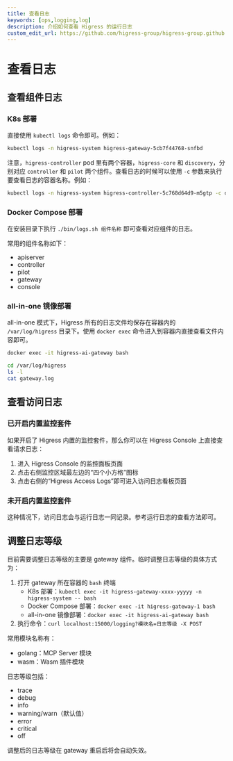 ```yaml
---
title: 查看日志
keywords: [ops,logging,log]
description: 介绍如何查看 Higress 的运行日志
custom_edit_url: https://github.com/higress-group/higress-group.github.io/blob/main/src/content/docs/latest/zh-cn/ops/how-tos/view-logs.md
---
```

# 查看日志

## 查看组件日志

### K8s 部署

直接使用 `kubectl logs` 命令即可。例如：

```bash
kubectl logs -n higress-system higress-gateway-5cb7f44768-snfbd
```

注意，`higress-controller` pod 里有两个容器，`higress-core` 和 `discovery`，分别对应 `controller` 和 `pilot` 两个组件。查看日志的时候可以使用 `-c` 参数来执行要查看日志的容器名称。例如：

```bash
kubectl logs -n higress-system higress-controller-5c768d64d9-m5gtp -c discovery
```

### Docker Compose 部署

在安装目录下执行 `./bin/logs.sh 组件名称` 即可查看对应组件的日志。

常用的组件名称如下：

- apiserver
- controller
- pilot
- gateway
- console

### all-in-one 镜像部署

all-in-one 模式下，Higress 所有的日志文件均保存在容器内的 `/var/log/higress` 目录下。使用 `docker exec` 命令进入到容器内直接查看文件内容即可。 

```bash
docker exec -it higress-ai-gateway bash

cd /var/log/higress
ls -l
cat gateway.log
```

## 查看访问日志

### 已开启内置监控套件

如果开启了 Higress 内置的监控套件，那么你可以在 Higress Console 上直接查看请求日志：

1. 进入 Higress Console 的监控面板页面
2. 点击右侧监控区域最左边的“四个小方格”图标
3. 点击右侧的“Higress Access Logs”即可进入访问日志看板页面

### 未开启内置监控套件

这种情况下，访问日志会与运行日志一同记录。参考运行日志的查看方法即可。

## 调整日志等级

目前需要调整日志等级的主要是 gateway 组件。临时调整日志等级的具体方式为：

1. 打开 gateway 所在容器的 `bash` 终端
    - K8s 部署：`kubectl exec -it higress-gateway-xxxx-yyyyy -n higress-system -- bash`
    - Docker Compose 部署：`docker exec -it higress-gateway-1 bash`
    - all-in-one 镜像部署：`docker exec -it higress-ai-gateway bash`
2. 执行命令：`curl localhost:15000/logging?模块名=日志等级 -X POST`

常用模块名称有：

- golang：MCP Server 模块
- wasm：Wasm 插件模块

日志等级包括：

- trace
- debug
- info
- warning/warn（默认值）
- error
- critical
- off

调整后的日志等级在 gateway 重启后将会自动失效。